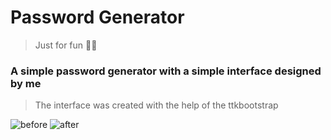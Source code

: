 <h1>Password Generator</h1>

> Just for fun 🧑‍🎓

### A simple password generator with a simple interface designed by me

> The interface was created with the help of the ttkbootstrap 

![before](https://user-images.githubusercontent.com/72349836/220160506-69386c50-841a-487c-8891-a8f9c26710ff.png)
![after](https://user-images.githubusercontent.com/72349836/220160275-b9f845f1-3794-467d-8fc9-ffeb0c4bb06e.png)
